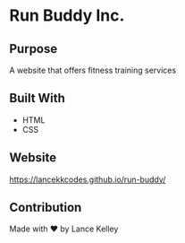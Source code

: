 # Run Buddy Inc.

## Purpose
A website that offers fitness training services

## Built With
* HTML
* CSS

## Website
https://lancekkcodes.github.io/run-buddy/

## Contribution
Made with ❤️ by Lance Kelley
